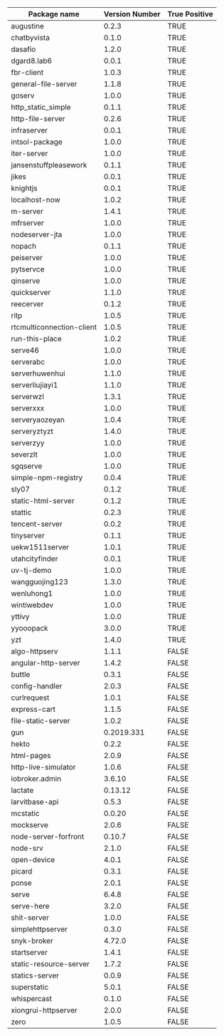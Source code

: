| Package name              | Version Number | True Positive |
|---------------------------|----------------|---------------|
| augustine                 | 0.2.3          |      TRUE     |
| chatbyvista               | 0.1.0          |      TRUE     |
| dasafio                   | 1.2.0          |      TRUE     |
| dgard8.lab6               | 0.0.1          |      TRUE     |
| fbr-client                | 1.0.3          |      TRUE     |
| general-file-server       | 1.1.8          |      TRUE     |
| goserv                    | 1.0.0          |      TRUE     |
| http_static_simple        | 0.1.1          |      TRUE     |
| http-file-server          | 0.2.6          |      TRUE     |
| infraserver               | 0.0.1          |      TRUE     |
| intsol-package            | 1.0.0          |      TRUE     |
| iter-server               | 1.0.0          |      TRUE     |
| jansenstuffpleasework     | 0.1.1          |      TRUE     |
| jikes                     | 0.0.1          |      TRUE     |
| knightjs                  | 0.0.1          |      TRUE     |
| localhost-now             | 1.0.2          |      TRUE     |
| m-server                  | 1.4.1          |      TRUE     |
| mfrserver                 | 1.0.0          |      TRUE     |
| nodeserver-jta            | 1.0.0          |      TRUE     |
| nopach                    | 0.1.1          |      TRUE     |
| peiserver                 | 1.0.0          |      TRUE     |
| pytservce                 | 1.0.0          |      TRUE     |
| qinserve                  | 1.0.0          |      TRUE     |
| quickserver               | 1.1.0          |      TRUE     |
| reecerver                 | 0.1.2          |      TRUE     |
| ritp                      | 1.0.5          |      TRUE     |
| rtcmulticonnection-client | 1.0.5          |      TRUE     |
| run-this-place            | 1.0.2          |      TRUE     |
| serve46                   | 1.0.0          |      TRUE     |
| serverabc                 | 1.0.0          |      TRUE     |
| serverhuwenhui            | 1.1.0          |      TRUE     |
| serverliujiayi1           | 1.1.0          |      TRUE     |
| serverwzl                 | 1.3.1          |      TRUE     |
| serverxxx                 | 1.0.0          |      TRUE     |
| serveryaozeyan            | 1.0.4          |      TRUE     |
| serveryztyzt              | 1.4.0          |      TRUE     |
| serverzyy                 | 1.0.0          |      TRUE     |
| severzlt                  | 1.0.0          |      TRUE     |
| sgqserve                  | 1.0.0          |      TRUE     |
| simple-npm-registry       | 0.0.4          |      TRUE     |
| sly07                     | 0.1.2          |      TRUE     |
| static-html-server        | 0.1.2          |      TRUE     |
| stattic                   | 0.2.3          |      TRUE     |
| tencent-server            | 0.0.2          |      TRUE     |
| tinyserver                | 0.1.1          |      TRUE     |
| uekw1511server            | 1.0.1          |      TRUE     |
| utahcityfinder            | 0.0.1          |      TRUE     |
| uv-tj-demo                | 1.0.0          |      TRUE     |
| wangguojing123            | 1.3.0          |      TRUE     |
| wenluhong1                | 1.0.0          |      TRUE     |
| wintiwebdev               | 1.0.0          |      TRUE     |
| yttivy                    | 1.0.0          |      TRUE     |
| yyooopack                 | 3.0.0          |      TRUE     |
| yzt                       | 1.4.0          |      TRUE     |
| algo-httpserv             | 1.1.1          |     FALSE     |
| angular-http-server       | 1.4.2          |     FALSE     |
| buttle                    | 0.3.1          |     FALSE     |
| config-handler            | 2.0.3          |     FALSE     |
| curlrequest               | 1.0.1          |     FALSE     |
| express-cart              | 1.1.5          |     FALSE     |
| file-static-server        | 1.0.2          |     FALSE     |
| gun                       | 0.2019.331     |     FALSE     |
| hekto                     | 0.2.2          |     FALSE     |
| html-pages                | 2.0.9          |     FALSE     |
| http-live-simulator       | 1.0.6          |     FALSE     |
| iobroker.admin            | 3.6.10         |     FALSE     |
| lactate                   | 0.13.12        |     FALSE     |
| larvitbase-api            | 0.5.3          |     FALSE     |
| mcstatic                  | 0.0.20         |     FALSE     |
| mockserve                 | 2.0.6          |     FALSE     |
| node-server-forfront      | 0.10.7         |     FALSE     |
| node-srv                  | 2.1.0          |     FALSE     |
| open-device               | 4.0.1          |     FALSE     |
| picard                    | 0.3.1          |     FALSE     |
| ponse                     | 2.0.1          |     FALSE     |
| serve                     | 6.4.8          |     FALSE     |
| serve-here                | 3.2.0          |     FALSE     |
| shit-server               | 1.0.0          |     FALSE     |
| simplehttpserver          | 0.3.0          |     FALSE     |
| snyk-broker               | 4.72.0         |     FALSE     |
| startserver               | 1.4.1          |     FALSE     |
| static-resource-server    | 1.7.2          |     FALSE     |
| statics-server            | 0.0.9          |     FALSE     |
| superstatic               | 5.0.1          |     FALSE     |
| whispercast               | 0.1.0          |     FALSE     |
| xiongrui-httpserver       | 2.0.0          |     FALSE     |
| zero                      | 1.0.5          |     FALSE     |
